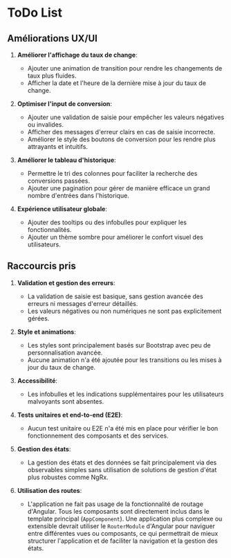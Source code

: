 # ToDo List

## Améliorations UX/UI

1. **Améliorer l'affichage du taux de change**:
   - Ajouter une animation de transition pour rendre les changements de taux plus fluides.
   - Afficher la date et l'heure de la dernière mise à jour du taux de change.

2. **Optimiser l'input de conversion**:
   - Ajouter une validation de saisie pour empêcher les valeurs négatives ou invalides.
   - Afficher des messages d'erreur clairs en cas de saisie incorrecte.
   - Améliorer le style des boutons de conversion pour les rendre plus attrayants et intuitifs.

3. **Améliorer le tableau d'historique**:
   - Permettre le tri des colonnes pour faciliter la recherche des conversions passées.
   - Ajouter une pagination pour gérer de manière efficace un grand nombre d'entrées dans l'historique.

4. **Expérience utilisateur globale**:
   - Ajouter des tooltips ou des infobulles pour expliquer les fonctionnalités.
   - Ajouter un thème sombre pour améliorer le confort visuel des utilisateurs.

## Raccourcis pris

1. **Validation et gestion des erreurs**:
   - La validation de saisie est basique, sans gestion avancée des erreurs ni messages d'erreur détaillés.
   - Les valeurs négatives ou non numériques ne sont pas explicitement gérées.

2. **Style et animations**:
   - Les styles sont principalement basés sur Bootstrap avec peu de personnalisation avancée.
   - Aucune animation n'a été ajoutée pour les transitions ou les mises à jour du taux de change.

3. **Accessibilité**:
   - Les infobulles et les indications supplémentaires pour les utilisateurs malvoyants sont absentes.

4. **Tests unitaires et end-to-end (E2E)**:
   - Aucun test unitaire ou E2E n'a été mis en place pour vérifier le bon fonctionnement des composants et des services.

5. **Gestion des états**:
   - La gestion des états et des données se fait principalement via des observables simples sans utilisation de solutions de gestion d'état plus robustes comme NgRx.

6. **Utilisation des routes**:
   - L'application ne fait pas usage de la fonctionnalité de routage d'Angular. Tous les composants sont directement inclus dans le template principal (`AppComponent`). Une application plus complexe ou extensible devrait utiliser le `RouterModule` d'Angular pour naviguer entre différentes vues ou composants, ce qui permettrait de mieux structurer l'application et de faciliter la navigation et la gestion des états.
